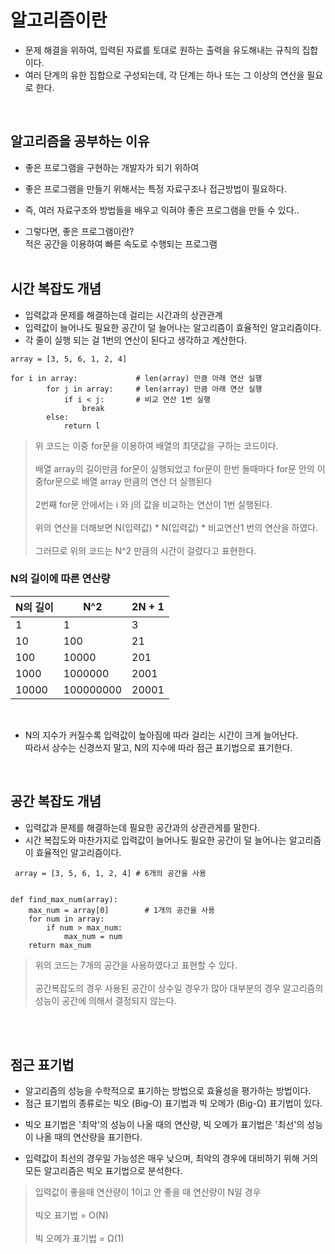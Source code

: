# 알고리즘이란 

- 문제 해결을 위하여, 입력된 자료를 토대로 원하는 출력을 유도해내는 규칙의 집합이다.
- 여러 단계의 유한 집합으로 구성되는데, 각 단계는 하나 또는 그 이상의 연산을 필요로 한다.

<br>

## 알고리즘을 공부하는 이유

- 좋은 프로그램을 구현하는 개발자가 되기 위하여
- 좋은 프로그램을 만들기 위해서는 특정 자료구조나 접근방법이 필요하다.
- 즉, 여러 자료구조와 방법들을 배우고 익혀야 좋은 프로그램을 만들 수 있다..

- 그렇다면, 좋은 프로그램이란? <br>
적은 공간을 이용하여 빠른 속도로 수행되는 프로그램<br><br>

## 시간 복잡도 개념

- 입력값과 문제를 해결하는데 걸리는 시간과의 상관관계
- 입력값이 늘어나도 필요한 공간이 덜 늘어나는 알고리즘이 효율적인 알고리즘이다.
- 각 줄이 실행 되는 걸 1번의 연산이 된다고 생각하고 계산한다.

```
array = [3, 5, 6, 1, 2, 4]

for i in array:             # len(array) 만큼 아래 연산 실행
        for j in array:     # len(array) 만큼 아래 연산 실행
            if i < j:       # 비교 연산 1번 실행
                break
        else:
            return l
```
> 위 코드는 이중 for문을 이용하여 배열의 최댓값을 구하는 코드이다.<br><br>
배열 array의 길이만큼 for문이 실행되었고 for문이 한번 돌때마다 for문 안의 이중for문으로 배열 array 만큼의 연산 더 실행된다<br><br>
2번째 for문 안에서는 i 와 j의 값을 비교하는 연산이 1번 실행된다.<br><br>
위의 연산을 더해보면 N(입력값) * N(입력값) * 비교연산1 번의 연산을 하였다.<br><br>
그러므로 위의 코드는 N^2 만큼의 시간이 걸렸다고 표현한다.


### N의 길이에 따른 연산량

| N의 길이 | N^2 | 2N + 1 
|------|----------|---------|
| 1 | 1 | 3
| 10 | 100 |21
| 100 | 10000 |201
| 1000 | 1000000 |2001
| 10000 | 100000000 |20001

<br>

- N의 지수가 커질수록 입력값이 높아짐에 따라 걸리는 시간이 크게 늘어난다.<br>
따라서 상수는 신경쓰지 말고, N의 지수에 따라 점근 표기법으로 표기한다.<br>
<br>

## 공간 복잡도 개념

- 입력값과 문제를 해결하는데 필요한 공간과의 상관관게를 말한다.
- 시간 복잡도와 마찬가지로 입력값이 늘어나도 필요한 공간이 덜 늘어나는 알고리즘이 효율적인 알고리즘이다.

```
 array = [3, 5, 6, 1, 2, 4] # 6개의 공간을 사용


def find_max_num(array):
    max_num = array[0]        # 1개의 공간을 사용
    for num in array:      
        if num > max_num:  
            max_num = num     
    return max_num

```
> 위의 코드는 7개의 공간을 사용하였다고 표현할 수 있다.<br><br>
공간복잡도의 경우 사용된 공간이 상수일 경우가 많아 대부분의 경우 알고리즘의 성능이 공간에 의해서 결정되지 않는다.

<br><br>

## 점근 표기법

- 알고리즘의 성능을 수학적으로 표기하는 방법으로 효율성을 평가하는 방법이다.
- 점근 표기법의 종류로는 빅오 (Big-O) 표기법과 빅 오메가 (Big-Ω) 표기법이 있다.<br>
* 빅오 표기법은 '최악'의 성능이 나올 때의 연산량, 빅 오메가 표기법은 '최선'의 성능이 나올 때의 연산량을 표기한다.
- 입력값이 최선의 경우일 가능성은 매우 낮으며, 최악의 경우에 대비하기 위해 거의 모든 알고리즘은 빅오 표기법으로 분석한다.

> 입력값이 좋을때 연산량이 1이고 안 좋을 때 연산량이 N일 경우 <br><br>
빅오 표기법 = O(N)<br><br>
빅 오메가 표기법 = Ω(1)

